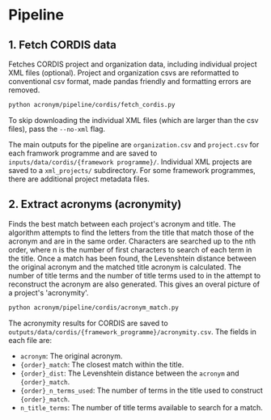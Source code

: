 # Pipeline

## 1. Fetch CORDIS data

Fetches CORDIS project and organization data, including individual project XML files (optional). Project and organization csvs are reformatted to conventional csv format, made pandas friendly and formatting errors are removed.

```bash
python acronym/pipeline/cordis/fetch_cordis.py
```

To skip downloading the individual XML files (which are larger than the csv files), pass the `--no-xml` flag.

The main outputs for the pipeline are `organization.csv` and `project.csv` for each framwork programme and are saved to `inputs/data/cordis/{framework programme}/`. Individual XML projects are saved to a `xml_projects/` subdirectory. For some framework programmes, there are additional project metadata files.

## 2. Extract acronyms (acronymity)

Finds the best match between each project's acronym and title. The algorithm attempts to find the letters from the title that match those of the acronym and are in the same order. Characters are searched up to the nth order, where n is the number of first characters to search of each term in the title. Once a match has been found, the Levenshtein distance between the original acronym and the matched title acronym is calculated. The number of title terms and the number of title terms used to in the attempt to reconstruct the acronym are also generated. This gives an overal picture of a project's 'acronymity'.

```bash
python acronym/pipeline/cordis/acronym_match.py
```

The acronymity results for CORDIS are saved to `outputs/data/cordis/{framework_programme}/acronymity.csv`. The fields in each file are:

- `acronym`: The original acronym.
- `{order}_match`: The closest match within the title.
- `{order}_dist`: The Levenshtein distance between the `acronym` and `{order}_match`.
- `{order}_n_terms_used`: The number of terms in the title used to construct `{order}_match`.
- `n_title_terms`: The number of title terms available to search for a match.
